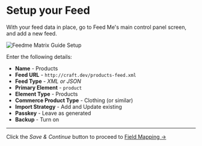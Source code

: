 # Setup your Feed

With your feed data in place, go to Feed Me's main control panel screen, and add a new feed.

![Feedme Matrix Guide Setup](/uploads/plugins/feed-me/feedme-matrix-guide-setup.png)

Enter the following details:

- **Name** - Products
- **Feed URL** - `http://craft.dev/products-feed.xml`
- **Feed Type** - _XML or JSON_
- **Primary Element** - `product`
- **Element Type** - Products
- **Commerce Product Type** - Clothing (or similar)
- **Import Strategy** - Add and Update existing
- **Passkey** - Leave as generated
- **Backup** - Turn on

* * *

Click the _Save & Continue_ button to proceed to [Field Mapping →](/craft-plugins/feed-me/docs/guides/importing-commerce-products/field-mapping)